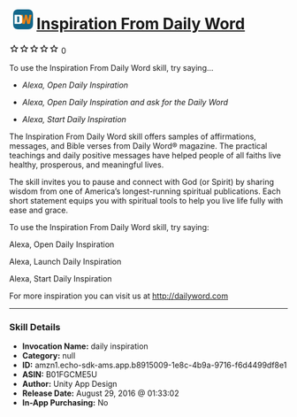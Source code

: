 # &nbsp;<img src="skill_icon" alt="Inspiration From Daily Word icon" width="36"> [Inspiration From Daily Word](http://alexa.amazon.com/#skills/amzn1.echo-sdk-ams.app.b8915009-1e8c-4b9a-9716-f6d4499df8e1)
![0 stars](../../images/ic_star_border_black_18dp_1x.png)![0 stars](../../images/ic_star_border_black_18dp_1x.png)![0 stars](../../images/ic_star_border_black_18dp_1x.png)![0 stars](../../images/ic_star_border_black_18dp_1x.png)![0 stars](../../images/ic_star_border_black_18dp_1x.png) 0

To use the Inspiration From Daily Word skill, try saying...

* *Alexa, Open Daily Inspiration*

* *Alexa, Open Daily Inspiration and ask for the Daily Word*

* *Alexa, Start Daily Inspiration*

The Inspiration From Daily Word skill offers samples of affirmations, messages, and Bible verses from Daily Word® magazine. The practical teachings and daily positive messages have helped people of all faiths live healthy, prosperous, and meaningful lives. 

The skill invites you to pause and connect with God (or Spirit) by sharing wisdom  from one of America’s longest-running spiritual publications. Each short statement equips you with spiritual tools to help you live life fully with ease and grace. 

To use the Inspiration From Daily Word skill, try saying:

Alexa, Open Daily Inspiration 

Alexa, Launch Daily Inspiration 

Alexa, Start Daily Inspiration

For more inspiration you can visit us at http://dailyword.com

***

### Skill Details

* **Invocation Name:** daily inspiration
* **Category:** null
* **ID:** amzn1.echo-sdk-ams.app.b8915009-1e8c-4b9a-9716-f6d4499df8e1
* **ASIN:** B01FGCME5U
* **Author:** Unity App Design
* **Release Date:** August 29, 2016 @ 01:33:02
* **In-App Purchasing:** No
